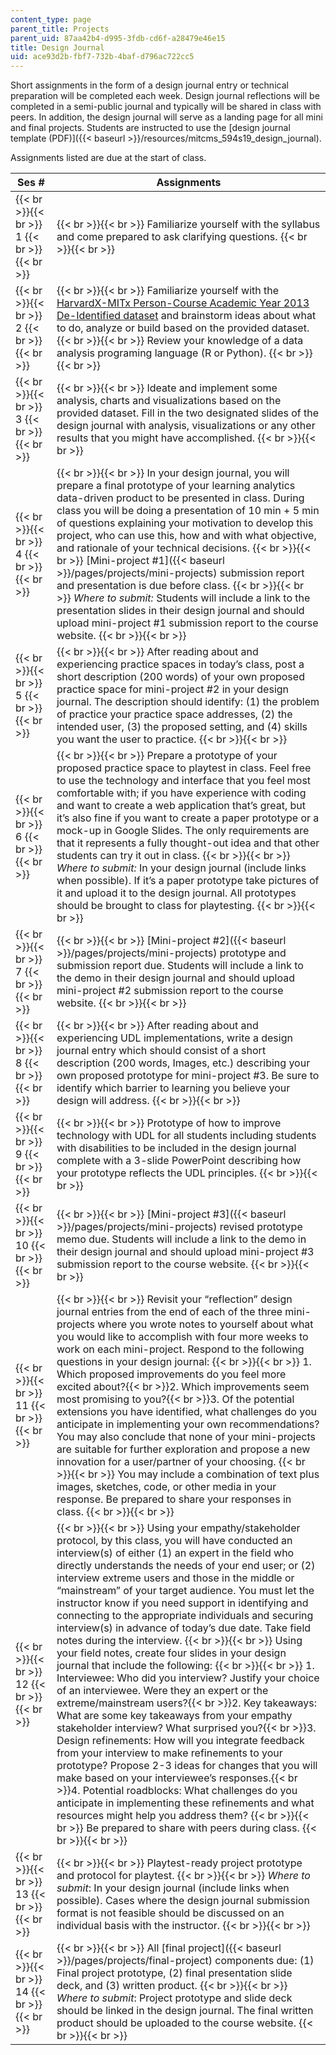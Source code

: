 ```yaml
---
content_type: page
parent_title: Projects
parent_uid: 87aa42b4-d995-3fdb-cd6f-a28479e46e15
title: Design Journal
uid: ace93d2b-fbf7-732b-4baf-d796ac722cc5
---
```


Short assignments in the form of a design journal entry or technical preparation will be completed each week. Design journal reflections will be completed in a semi-public journal and typically will be shared in class with peers. In addition, the design journal will serve as a landing page for all mini and final projects. Students are instructed to use the [design journal template (PDF)]({{< baseurl >}}/resources/mitcms_594s19_design_journal). 

Assignments listed are due at the start of class. 

| Ses # | Assignments |
| --- | --- |
|  {{< br >}}{{< br >}} 1 {{< br >}}{{< br >}}  |  {{< br >}}{{< br >}} Familiarize yourself with the syllabus and come prepared to ask clarifying questions. {{< br >}}{{< br >}}  |
|  {{< br >}}{{< br >}} 2 {{< br >}}{{< br >}}  |  {{< br >}}{{< br >}} Familiarize yourself with the [HarvardX-MITx Person-Course Academic Year 2013 De-Identified dataset](https://dataverse.harvard.edu/dataset.xhtml?persistentId=doi:10.7910/DVN/26147) and brainstorm ideas about what to do, analyze or build based on the provided dataset. {{< br >}}{{< br >}} Review your knowledge of a data analysis programing language (R or Python). {{< br >}}{{< br >}}  |
|  {{< br >}}{{< br >}} 3 {{< br >}}{{< br >}}  |  {{< br >}}{{< br >}} Ideate and implement some analysis, charts and visualizations based on the provided dataset. Fill in the two designated slides of the design journal with analysis, visualizations or any other results that you might have accomplished. {{< br >}}{{< br >}}  |
|  {{< br >}}{{< br >}} 4 {{< br >}}{{< br >}}  |  {{< br >}}{{< br >}} In your design journal, you will prepare a final prototype of your learning analytics data-driven product to be presented in class. During class you will be doing a presentation of 10 min + 5 min of questions explaining your motivation to develop this project, who can use this, how and with what objective, and rationale of your technical decisions. {{< br >}}{{< br >}} [Mini-project #1]({{< baseurl >}}/pages/projects/mini-projects) submission report and presentation is due before class. {{< br >}}{{< br >}} _Where to submit:_ Students will include a link to the presentation slides in their design journal and should upload mini-project #1 submission report to the course website. {{< br >}}{{< br >}}  |
|  {{< br >}}{{< br >}} 5 {{< br >}}{{< br >}}  |  {{< br >}}{{< br >}} After reading about and experiencing practice spaces in today’s class, post a short description (200 words) of your own proposed practice space for mini-project #2 in your design journal. The description should identify: (1) the problem of practice your practice space addresses, (2) the intended user, (3) the proposed setting, and (4) skills you want the user to practice. {{< br >}}{{< br >}}  |
|  {{< br >}}{{< br >}} 6 {{< br >}}{{< br >}}  |  {{< br >}}{{< br >}} Prepare a prototype of your proposed practice space to playtest in class. Feel free to use the technology and interface that you feel most comfortable with; if you have experience with coding and want to create a web application that’s great, but it’s also fine if you want to create a paper prototype or a mock-up in Google Slides. The only requirements are that it represents a fully thought-out idea and that other students can try it out in class. {{< br >}}{{< br >}} _Where to submit:_ In your design journal (include links when possible). If it’s a paper prototype take pictures of it and upload it to the design journal. All prototypes should be brought to class for playtesting. {{< br >}}{{< br >}}  |
|  {{< br >}}{{< br >}} 7 {{< br >}}{{< br >}}  |  {{< br >}}{{< br >}} [Mini-project #2]({{< baseurl >}}/pages/projects/mini-projects) prototype and submission report due. Students will include a link to the demo in their design journal and should upload mini-project #2 submission report to the course website. {{< br >}}{{< br >}}  |
|  {{< br >}}{{< br >}} 8 {{< br >}}{{< br >}}  |  {{< br >}}{{< br >}} After reading about and experiencing UDL implementations, write a design journal entry which should consist of a short description (200 words, Images, etc.) describing your own proposed prototype for mini-project #3. Be sure to identify which barrier to learning you believe your design will address. {{< br >}}{{< br >}}  |
|  {{< br >}}{{< br >}} 9 {{< br >}}{{< br >}}  |  {{< br >}}{{< br >}} Prototype of how to improve technology with UDL for all students including students with disabilities to be included in the design journal complete with a 3-slide PowerPoint describing how your prototype reflects the UDL principles. {{< br >}}{{< br >}}  |
|  {{< br >}}{{< br >}} 10 {{< br >}}{{< br >}}  |  {{< br >}}{{< br >}} [Mini-project #3]({{< baseurl >}}/pages/projects/mini-projects) revised prototype memo due. Students will include a link to the demo in their design journal and should upload mini-project #3 submission report to the course website. {{< br >}}{{< br >}}  |
|  {{< br >}}{{< br >}} 11 {{< br >}}{{< br >}}  |  {{< br >}}{{< br >}} Revisit your “reflection” design journal entries from the end of each of the three mini-projects where you wrote notes to yourself about what you would like to accomplish with four more weeks to work on each mini-project. Respond to the following questions in your design journal: {{< br >}}{{< br >}} 1.  Which proposed improvements do you feel more excited about?{{< br >}}2.  Which improvements seem most promising to you?{{< br >}}3.  Of the potential extensions you have identified, what challenges do you anticipate in implementing your own recommendations? You may also conclude that none of your mini-projects are suitable for further exploration and propose a new innovation for a user/partner of your choosing. {{< br >}}{{< br >}} You may include a combination of text plus images, sketches, code, or other media in your response. Be prepared to share your responses in class. {{< br >}}{{< br >}}  |
|  {{< br >}}{{< br >}} 12 {{< br >}}{{< br >}}  |  {{< br >}}{{< br >}} Using your empathy/stakeholder protocol, by this class, you will have conducted an interview(s) of either (1) an expert in the field who directly understands the needs of your end user; or (2) interview extreme users and those in the middle or “mainstream” of your target audience. You must let the instructor know if you need support in identifying and connecting to the appropriate individuals and securing interview(s) in advance of today’s due date. Take field notes during the interview. {{< br >}}{{< br >}} Using your field notes, create four slides in your design journal that include the following: {{< br >}}{{< br >}} 1.  Interviewee: Who did you interview? Justify your choice of an interviewee. Were they an expert or the extreme/mainstream users?{{< br >}}2.  Key takeaways: What are some key takeaways from your empathy stakeholder interview? What surprised you?{{< br >}}3.  Design refinements: How will you integrate feedback from your interview to make refinements to your prototype? Propose 2-3 ideas for changes that you will make based on your interviewee’s responses.{{< br >}}4.  Potential roadblocks: What challenges do you anticipate in implementing these refinements and what resources might help you address them? {{< br >}}{{< br >}} Be prepared to share with peers during class. {{< br >}}{{< br >}}  |
|  {{< br >}}{{< br >}} 13 {{< br >}}{{< br >}}  |  {{< br >}}{{< br >}} Playtest-ready project prototype and protocol for playtest. {{< br >}}{{< br >}} _Where to submit_: In your design journal (include links when possible). Cases where the design journal submission format is not feasible should be discussed on an individual basis with the instructor. {{< br >}}{{< br >}}  |
|  {{< br >}}{{< br >}} 14 {{< br >}}{{< br >}}  |  {{< br >}}{{< br >}} All [final project]({{< baseurl >}}/pages/projects/final-project) components due: (1) Final project prototype, (2) final presentation slide deck, and (3) written product. {{< br >}}{{< br >}} _Where to submit_: Project prototype and slide deck should be linked in the design journal. The final written product should be uploaded to the course website. {{< br >}}{{< br >}}
